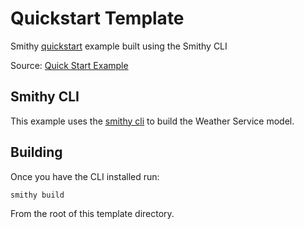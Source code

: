 # Quickstart Template
Smithy [quickstart](https://smithy.io/2.0/quickstart.html) example built using the Smithy CLI

Source: [Quick Start Example](https://github.com/smithy-lang/smithy-examples/tree/main/quickstart-examples/quickstart-cli)

## Smithy CLI
This example uses the [smithy cli](https://smithy.io/2.0/guides/smithy-cli/index.html) to build the Weather Service model.

## Building
Once you have the CLI installed run: 
```console
smithy build
```
From the root of this template directory.